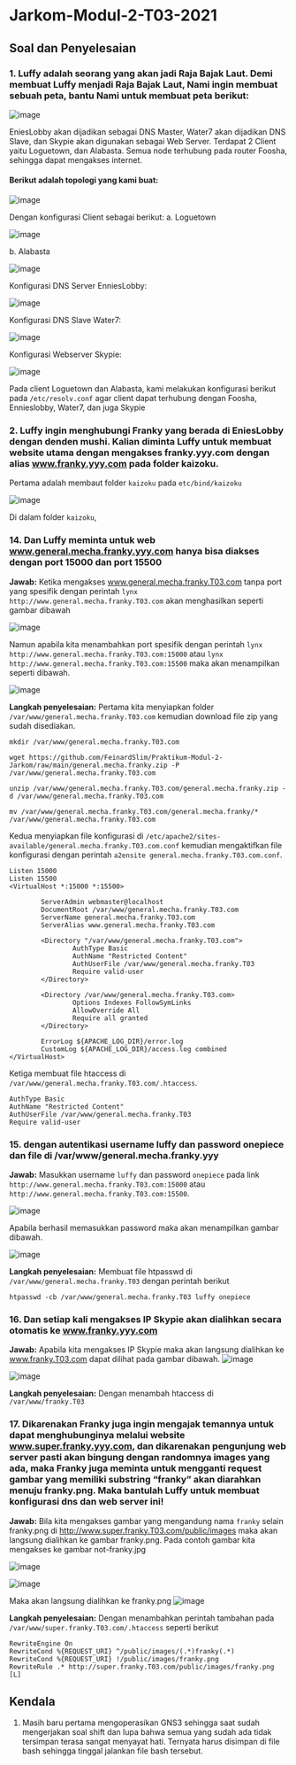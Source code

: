 # Jarkom-Modul-2-T03-2021

## Soal dan Penyelesaian
### 1. Luffy adalah seorang yang akan jadi Raja Bajak Laut. Demi membuat Luffy menjadi Raja Bajak Laut, Nami ingin membuat sebuah peta, bantu Nami untuk membuat peta berikut:

![image](https://user-images.githubusercontent.com/73152464/139418741-f9bb772f-7983-4300-934a-99ae19cb839a.png)

EniesLobby akan dijadikan sebagai DNS Master, Water7 akan dijadikan DNS Slave, dan Skypie akan digunakan sebagai Web Server. Terdapat 2 Client yaitu Loguetown, dan Alabasta. Semua node terhubung pada router Foosha, sehingga dapat mengakses internet.
#### Berikut adalah topologi yang kami buat:

![image](https://user-images.githubusercontent.com/73152464/139419103-8a24e7ee-afa7-4a80-af66-e730e4bd3c6c.png)

Dengan konfigurasi Client sebagai berikut:
a. Loguetown

![image](https://user-images.githubusercontent.com/73152464/139419351-ac9c8da7-8728-40a0-8c3c-261ac9e8f8a4.png)

b. Alabasta

![image](https://user-images.githubusercontent.com/73152464/139419407-af15b1b3-45d1-469d-a99c-810ffd180cf5.png)

Konfigurasi DNS Server EnniesLobby:

![image](https://user-images.githubusercontent.com/73152464/139419496-6d816510-883b-497b-9d7c-39b96b6044c2.png)

Konfigurasi DNS Slave Water7:

![image](https://user-images.githubusercontent.com/73152464/139419596-a27780cc-35ee-4cd6-9180-7fd1f92bda53.png)

Konfigurasi Webserver Skypie:

![image](https://user-images.githubusercontent.com/73152464/139419657-80918168-70ca-4c29-9668-6972a3da42fe.png)

Pada client Loguetown dan Alabasta, kami melakukan konfigurasi berikut pada `/etc/resolv.conf` agar client dapat terhubung dengan Foosha, Ennieslobby, Water7, dan juga Skypie

### 2. Luffy ingin menghubungi Franky yang berada di EniesLobby dengan denden mushi. Kalian diminta Luffy untuk membuat website utama dengan mengakses franky.yyy.com dengan alias www.franky.yyy.com pada folder kaizoku.

Pertama adalah membaut folder `kaizoku` pada `etc/bind/kaizoku`

![image](https://user-images.githubusercontent.com/73152464/139478598-41eb570c-3697-42f8-bccc-9a5ae29f0468.png)

Di dalam folder `kaizoku`, 








### 14. Dan Luffy meminta untuk web www.general.mecha.franky.yyy.com hanya bisa diakses dengan port 15000 dan port 15500 

**Jawab:**
Ketika mengakses www.general.mecha.franky.T03.com tanpa port yang spesifik dengan perintah `lynx http://www.general.mecha.franky.T03.com` akan menghasilkan seperti gambar dibawah

![image](https://media.discordapp.net/attachments/858956223604850688/903888317551083550/unknown.png)

Namun apabila kita menambahkan port spesifik dengan perintah `lynx http://www.general.mecha.franky.T03.com:15000` atau `lynx http://www.general.mecha.franky.T03.com:15500` maka akan menampilkan seperti dibawah. 

![image](https://media.discordapp.net/attachments/858956223604850688/903888524162506762/unknown.png)

**Langkah penyelesaian:**
Pertama kita menyiapkan folder `/var/www/general.mecha.franky.T03.com` kemudian download file zip yang sudah disediakan. 
```
mkdir /var/www/general.mecha.franky.T03.com

wget https://github.com/FeinardSlim/Praktikum-Modul-2-Jarkom/raw/main/general.mecha.franky.zip -P /var/www/general.mecha.franky.T03.com

unzip /var/www/general.mecha.franky.T03.com/general.mecha.franky.zip -d /var/www/general.mecha.franky.T03.com

mv /var/www/general.mecha.franky.T03.com/general.mecha.franky/* /var/www/general.mecha.franky.T03.com
```
Kedua menyiapkan file konfigurasi di `/etc/apache2/sites-available/general.mecha.franky.T03.com.conf` kemudian mengaktifkan file konfigurasi dengan perintah `a2ensite general.mecha.franky.T03.com.conf`.
```
Listen 15000
Listen 15500
<VirtualHost *:15000 *:15500>

        ServerAdmin webmaster@localhost
        DocumentRoot /var/www/general.mecha.franky.T03.com
        ServerName general.mecha.franky.T03.com
        ServerAlias www.general.mecha.franky.T03.com

        <Directory "/var/www/general.mecha.franky.T03.com">
                AuthType Basic
                AuthName "Restricted Content"
                AuthUserFile /var/www/general.mecha.franky.T03
                Require valid-user
        </Directory>

        <Directory /var/www/general.mecha.franky.T03.com>
                Options Indexes FollowSymLinks
                AllowOverride All
                Require all granted
        </Directory>

        ErrorLog ${APACHE_LOG_DIR}/error.log
        CustomLog ${APACHE_LOG_DIR}/access.log combined
</VirtualHost>
```
Ketiga membuat file htaccess di `/var/www/general.mecha.franky.T03.com/.htaccess`.
```
AuthType Basic
AuthName "Restricted Content"
AuthUserFile /var/www/general.mecha.franky.T03
Require valid-user
```


### 15. dengan autentikasi username luffy dan password onepiece dan file di /var/www/general.mecha.franky.yyy 

**Jawab:**
Masukkan username `luffy` dan password `onepiece` pada link `http://www.general.mecha.franky.T03.com:15000` atau `http://www.general.mecha.franky.T03.com:15500`.

![image](https://media.discordapp.net/attachments/858956223604850688/903888524162506762/unknown.png)

Apabila berhasil memasukkan password maka akan menampilkan gambar dibawah.

![image](https://media.discordapp.net/attachments/858956223604850688/903888622690910258/unknown.png)

**Langkah penyelesaian:**
Membuat file htpasswd di `/var/www/general.mecha.franky.T03` dengan perintah berikut
```
htpasswd -cb /var/www/general.mecha.franky.T03 luffy onepiece
```

### 16.  Dan setiap kali mengakses IP Skypie akan dialihkan secara otomatis ke www.franky.yyy.com 

**Jawab:**
Apabila kita mengakses IP Skypie maka akan langsung dialihkan ke www.franky.T03.com dapat dilihat pada gambar dibawah.
![image](https://media.discordapp.net/attachments/858956223604850688/903898328046129152/unknown.png)

![image](https://media.discordapp.net/attachments/858956223604850688/903898407238787122/unknown.png)

**Langkah penyelesaian:**
Dengan menambah htaccess di `/var/www/franky.T03`

### 17. Dikarenakan Franky juga ingin mengajak temannya untuk dapat menghubunginya melalui website www.super.franky.yyy.com, dan dikarenakan pengunjung web server pasti akan bingung dengan randomnya images yang ada, maka Franky juga meminta untuk mengganti request gambar yang memiliki substring “franky” akan diarahkan menuju franky.png. Maka bantulah Luffy untuk membuat konfigurasi dns dan web server ini!

**Jawab:**
Bila kita mengakses gambar yang mengandung nama `franky` selain franky.png di http://www.super.franky.T03.com/public/images maka akan langsung dialihkan ke gambar franky.png. Pada contoh gambar kita mengakses ke gambar not-franky.jpg

![image](https://media.discordapp.net/attachments/858956223604850688/903899223597129768/unknown.png)

![image](https://media.discordapp.net/attachments/858956223604850688/903899328664449084/unknown.png)

Maka akan langsung dialihkan ke franky.png
![image](https://media.discordapp.net/attachments/858956223604850688/903899387447607376/unknown.png)

**Langkah penyelesaian:**
Dengan menambahkan perintah tambahan pada `/var/www/super.franky.T03.com/.htaccess` seperti berikut
```
RewriteEngine On
RewriteCond %{REQUEST_URI} ^/public/images/(.*)franky(.*)
RewriteCond %{REQUEST_URI} !/public/images/franky.png
RewriteRule .* http://super.franky.T03.com/public/images/franky.png [L]
```

## Kendala
1. Masih baru pertama mengoperasikan GNS3 sehingga saat sudah mengerjakan soal shift dan lupa bahwa semua yang sudah ada tidak tersimpan terasa sangat menyayat hati. Ternyata harus disimpan di file bash sehingga tinggal jalankan file bash tersebut.
